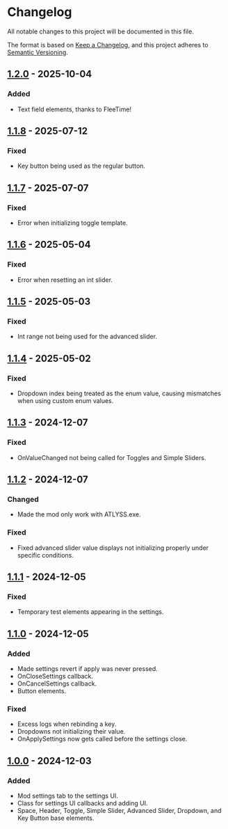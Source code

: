 # Changelog

All notable changes to this project will be documented in this file.

The format is based on [Keep a Changelog](https://keepachangelog.com/en/1.1.0/),
and this project adheres to [Semantic Versioning](https://semver.org/spec/v2.0.0.html).

## [1.2.0] - 2025-10-04

### Added

- Text field elements, thanks to FleeTime!

## [1.1.8] - 2025-07-12

### Fixed

- Key button being used as the regular button.

## [1.1.7] - 2025-07-07

### Fixed

- Error when initializing toggle template.

## [1.1.6] - 2025-05-04

### Fixed

- Error when resetting an int slider.

## [1.1.5] - 2025-05-03

### Fixed

- Int range not being used for the advanced slider.

## [1.1.4] - 2025-05-02

### Fixed

- Dropdown index being treated as the enum value, causing mismatches when using custom enum values.

## [1.1.3] - 2024-12-07

### Fixed

- OnValueChanged not being called for Toggles and Simple Sliders.

## [1.1.2] - 2024-12-07

### Changed

- Made the mod only work with ATLYSS.exe.

### Fixed

- Fixed advanced slider value displays not initializing properly under specific conditions.

## [1.1.1] - 2024-12-05

### Fixed

- Temporary test elements appearing in the settings.

## [1.1.0] - 2024-12-05

### Added

- Made settings revert if apply was never pressed.
- OnCloseSettings callback.
- OnCancelSettings callback.
- Button elements.

### Fixed

- Excess logs when rebinding a key.
- Dropdowns not initializing their value.
- OnApplySettings now gets called before the settings close.

## [1.0.0] - 2024-12-03

### Added

- Mod settings tab to the settings UI.
- Class for settings UI callbacks and adding UI.
- Space, Header, Toggle, Simple Slider, Advanced Slider, Dropdown, and Key Button base elements.

[unreleased]: https://github.com/Nestorboy/ATLYSS-EasySettings/compare/v1.2.0...HEAD
[1.2.0]: https://github.com/Nestorboy/ATLYSS-EasySettings/compare/v1.1.8...v1.2.0
[1.1.8]: https://github.com/Nestorboy/ATLYSS-EasySettings/compare/v1.1.7...v1.1.8
[1.1.7]: https://github.com/Nestorboy/ATLYSS-EasySettings/compare/v1.1.6...v1.1.7
[1.1.6]: https://github.com/Nestorboy/ATLYSS-EasySettings/compare/v1.1.5...v1.1.6
[1.1.5]: https://github.com/Nestorboy/ATLYSS-EasySettings/compare/v1.1.4...v1.1.5
[1.1.4]: https://github.com/Nestorboy/ATLYSS-EasySettings/compare/v1.1.3...v1.1.4
[1.1.3]: https://github.com/Nestorboy/ATLYSS-EasySettings/compare/v1.1.2...v1.1.3
[1.1.2]: https://github.com/Nestorboy/ATLYSS-EasySettings/compare/v1.1.1...v1.1.2
[1.1.1]: https://github.com/Nestorboy/ATLYSS-EasySettings/compare/v1.1.0...v1.1.1
[1.1.0]: https://github.com/Nestorboy/ATLYSS-EasySettings/compare/v1.0.0...v1.1.0
[1.0.0]: https://github.com/Nestorboy/ATLYSS-EasySettings/releases/tag/v1.0.0